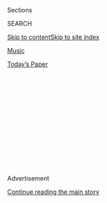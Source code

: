 <div id="app">

<div>

<div>

<div>

<div class="NYTAppHideMasthead css-1q2w90k e1suatyy0">

<div class="section css-ui9rw0 e1suatyy2">

<div class="css-eph4ug er09x8g0">

<div class="css-6n7j50">

</div>

<span class="css-1dv1kvn">Sections</span>

<div class="css-10488qs">

<span class="css-1dv1kvn">SEARCH</span>

</div>

[Skip to content](#site-content)[Skip to site
index](#site-index)

</div>

<div id="masthead-section-label" class="css-1wr3we4 eaxe0e00">

[Music](https://www.nytimes.com/section/arts/music)

</div>

<div class="css-10698na e1huz5gh0">

</div>

</div>

<div id="masthead-bar-one" class="section hasLinks css-15hmgas e1csuq9d3">

<div class="css-uqyvli e1csuq9d0">

</div>

<div class="css-1uqjmks e1csuq9d1">

</div>

<div class="css-9e9ivx">

[](https://myaccount.nytimes.com/auth/login?response_type=cookie&client_id=vi)

</div>

<div class="css-1bvtpon e1csuq9d2">

[Today’s
Paper](https://www.nytimes.com/section/todayspaper)

</div>

</div>

</div>

</div>

<div data-aria-hidden="false">

<div id="site-content" data-role="main">

<div>

<div class="css-1aor85t" style="opacity:0.000000001;z-index:-1;visibility:hidden">

<div class="css-1hqnpie">

<div class="css-epjblv">

<span class="css-17xtcya">[Music](/section/arts/music)</span><span class="css-x15j1o">|</span><span class="css-fwqvlz">A
December Surprise, Without Whispers (or
Leaks)</span>

</div>

<div class="css-k008qs">

<div class="css-1iwv8en">

<span class="css-18z7m18"></span>

<div>

</div>

</div>

<span class="css-1n6z4y">https://nyti.ms/1j4r1yn</span>

<div class="css-1705lsu">

<div class="css-4xjgmj">

<div class="css-4skfbu" data-role="toolbar" data-aria-label="Social Media Share buttons, Save button, and Comments Panel with current comment count" data-testid="share-tools">

  - 
  - 
  - 
  - 
    
    <div class="css-6n7j50">
    
    </div>

  - 

</div>

</div>

</div>

</div>

</div>

</div>

<div id="NYT_TOP_BANNER_REGION" class="css-13pd83m">

</div>

<div id="top-wrapper" class="css-1sy8kpn">

<div id="top-slug" class="css-l9onyx">

Advertisement

</div>

[Continue reading the main
story](#after-top)

<div class="ad top-wrapper" style="text-align:center;height:100%;display:block;min-height:250px">

<div id="top" class="place-ad" data-position="top" data-size-key="top">

</div>

</div>

<div id="after-top">

</div>

</div>

<div id="sponsor-wrapper" class="css-1hyfx7x">

<div id="sponsor-slug" class="css-19vbshk">

Supported by

</div>

[Continue reading the main
story](#after-sponsor)

<div id="sponsor" class="ad sponsor-wrapper" style="text-align:center;height:100%;display:block">

</div>

<div id="after-sponsor">

</div>

</div>

Music Review

<div class="css-1vkm6nb ehdk2mb0">

# A December Surprise, Without Whispers (or Leaks)

</div>

<div class="css-79elbk" data-testid="photoviewer-wrapper">

<div class="css-z3e15g" data-testid="photoviewer-wrapper-hidden">

</div>

<div class="css-1a48zt4 ehw59r15" data-testid="photoviewer-children">

![<span class="css-16f3y1r e13ogyst0" data-aria-hidden="true">“Beyoncé”
appeared in the iTunes music store without
warning.</span>](https://static01.nyt.com/images/2013/12/14/arts/BEYONCE/BEYONCE-articleLarge.jpg?quality=75&auto=webp&disable=upscale)

</div>

</div>

<div class="css-xt80pu e12qa4dv0">

<div class="css-18e8msd">

<div class="css-vp77d3 epjyd6m0">

<div class="css-1baulvz">

By [<span class="css-1baulvz last-byline" itemprop="name">Jon
Pareles</span>](https://www.nytimes.com/by/jon-pareles)

</div>

</div>

  - Dec. 13,
    2013

  - 
    
    <div class="css-4xjgmj">
    
    <div class="css-d8bdto" data-role="toolbar" data-aria-label="Social Media Share buttons, Save button, and Comments Panel with current comment count" data-testid="share-tools">
    
      - 
      - 
      - 
      - 
        
        <div class="css-6n7j50">
        
        </div>
    
      - 
    
    </div>
    
    </div>

</div>

</div>

<div class="section meteredContent css-1r7ky0e" name="articleBody" itemprop="articleBody">

<div class="css-1fanzo5 StoryBodyCompanionColumn">

<div class="css-53u6y8">

[Beyoncé](http://beyonce.com/) is flawless so no one else has to be.

That’s the theme of her superb fifth studio album, “Beyoncé” (Parkwood
Entertainment/Columbia), which arrives as a feat of both music and
promotion. Its songs are steamy and sleek, full of erotic exploits and
sultry vocals; every so often, for variety, they turn vulnerable,
compassionate or pro-feminist. And with both the songs and the videos,
Beyoncé consolidates one of pop’s most finely balanced personas; she is,
at once, glamorous and down-home, carnal and sweet, “Queen Bey” and a
diligent trouper, polished and human. “Underneath the pretty face is
something complicated,” she sings in “No
Angel.”

</div>

</div>

<div class="css-1u3pw94">

</div>

<span class="css-cnj6d5 e1z0qqy90" itemprop="copyrightHolder"><span class="css-1ly73wi e1tej78p0">Credit...</span><span><span class="css-1dv1kvn">Credit</span>Video
by Beyonce</span></span>

<div class="css-1fanzo5 StoryBodyCompanionColumn">

<div class="css-53u6y8">

“Beyoncé” suddenly appeared in the iTunes music store with no prior hype
— though plenty thereafter — at midnight Eastern time on Thursday.
That’s the latest iteration of a tactic already used this year by
David Bowie and My Bloody Valentine, who also released albums with no
announcement or buildup. Of course, Beyoncé one-upped them: “Beyoncé”
includes elaborate videos for every song, many of them made on location
— in France, Brazil, Australia — while the multitasking Beyoncé was
taking her “Mrs. Carter Show” tour around the world. (It returns to
Barclays Center on Dec. 19 and 22.)

She needed only an [Instagram](http://instagram.com/p/h2YFO6Pw1d/)
announcement to draw international attention, and the album immediately
went to No. 1 in 90 countries on iTunes’ rankings. It was no secret that
she had been working for a long time on the album, her first since “4,”
in 2011. And it arrives at nearly the last possible moment for the
lucrative Christmas season.

</div>

</div>

<div class="css-1fanzo5 StoryBodyCompanionColumn">

<div class="css-53u6y8">

But Beyoncé transformed a delay into a selling point. And by not
manufacturing discs until the album appeared online — they are promised
to retail stores before Christmas — her label avoided the leaks that
often occur during manufacturing and distribution. Neatly done.

In a year full of overblown marketing campaigns for albums that were
letdowns — among them, “Magna Carta ... Holy Grail,” by Beyoncé's
husband, Jay Z — “Beyoncé” should long outlast the initial stir. The
songs are alert to the current sound of clubs and radio, but not trapped
by it; the refrains are terse and direct, but what happens between them
isn’t formulaic. And while Beyoncé constructed the songs with a phalanx
of collaborators, they all know better than to eclipse her creamy,
soulful voice.

After the scattershot styles on “4,” Beyoncé has chosen to stick with
largely electronic R\&B. She worked with longtime hitmakers — Pharrell
Williams, Timbaland, The-Dream, Justin Timberlake — and relative
newcomers like Hit-Boy and Boots. Mostly, they supply her with means of
seduction: particularly in “Rocket,” an ultraslow tease that looks back
to Prince (by way of the Prince fans Miguel and Mr. Timberlake, who are
among the songwriters), as harmonies blossom all around Beyoncé's cooing
lead vocal.

The even more explicit “Partition,” savoring sex in a limo, has a sparse
synthesizer pulse and little swoops before a whispery chorus joins her.
“Superpower,” a vow of lasting “tough love” that’s a duet with Frank
Ocean, gives doo-wop a futuristic sheen, as her voice goes low and
smoky. Meanwhile, “Jealous” — about promises, suspicion and potential
revenge — turns into an accusatory anthem.

</div>

</div>

<div class="css-cfo9c3">

</div>

<div class="css-1fanzo5 StoryBodyCompanionColumn">

<div class="css-53u6y8">

But Beyoncé offers solidarity alongside romance. “Heaven” is a mourning
song with hymnlike piano, offering tearful comfort: “Heaven couldn’t
wait for you/So go on, go home”; it may be heard at funerals for years
to come. “Flawless,” with a staccato, trap-flavored track, mixes
growling celebrity autobiography — “I took some time to live my life/but
don’t think I’m just his little wife” — with a feminist speech from a
Nigerian author, [Chimamanda Ngozi Adichie,](http://chimamanda.com/) and
a sisterly cheer, “I look so good tonight\!”

</div>

</div>

<div class="css-1fanzo5 StoryBodyCompanionColumn">

<div class="css-53u6y8">

The album’s opener is “Pretty Hurts,” written with Sia Furler, which
denounces “plastic smiles” and warns, “It’s the soul that needs the
surgery.” Its video shows beauty pageant contestants in backstage
distress, and through the album, both video and audio snippets remind us
that Beyoncé has been a performer and contestant since childhood.

</div>

</div>

<div class="css-cfo9c3">

</div>

<div class="css-1fanzo5 StoryBodyCompanionColumn">

<div class="css-53u6y8">

“Flawless” begins and ends with a televised talent contest lost by one
of Beyoncé's many youthful groups, Girls Tyme (raising the hindsight
question of where the winners are now). And while most of the videos
show Beyoncé in elaborate designer luxury with dancers and actors, she
also appears among ordinary people on Coney Island, in Brazil and at a
Houston roller disco.

The full album includes a video of “Grown Woman” — a song that appeared
earlier this year as a Pepsi commercial — that juxtaposes images of the
wealthy, grown-up Beyoncé, drink in hand, with grainy shots of her
youthful efforts as a performer: eager, smiling, diligent. Superstar and
striver, impossibly accomplished without forgetting a humble start,
Beyoncé has it both ways, and “Beyoncé” makes it believable.

</div>

</div>

</div>

<div>

</div>

<div>

</div>

<div>

</div>

<div>

<div id="bottom-wrapper" class="css-1ede5it">

<div id="bottom-slug" class="css-l9onyx">

Advertisement

</div>

[Continue reading the main
story](#after-bottom)

<div id="bottom" class="ad bottom-wrapper" style="text-align:center;height:100%;display:block;min-height:90px">

</div>

<div id="after-bottom">

</div>

</div>

</div>

</div>

</div>

## Site Index

<div>

</div>

## Site Information Navigation

  - [© <span>2020</span> <span>The New York Times
    Company</span>](https://help.nytimes.com/hc/en-us/articles/115014792127-Copyright-notice)

<!-- end list -->

  - [NYTCo](https://www.nytco.com/)
  - [Contact
    Us](https://help.nytimes.com/hc/en-us/articles/115015385887-Contact-Us)
  - [Work with us](https://www.nytco.com/careers/)
  - [Advertise](https://nytmediakit.com/)
  - [T Brand Studio](http://www.tbrandstudio.com/)
  - [Your Ad
    Choices](https://www.nytimes.com/privacy/cookie-policy#how-do-i-manage-trackers)
  - [Privacy](https://www.nytimes.com/privacy)
  - [Terms of
    Service](https://help.nytimes.com/hc/en-us/articles/115014893428-Terms-of-service)
  - [Terms of
    Sale](https://help.nytimes.com/hc/en-us/articles/115014893968-Terms-of-sale)
  - [Site
    Map](https://spiderbites.nytimes.com)
  - [Help](https://help.nytimes.com/hc/en-us)
  - [Subscriptions](https://www.nytimes.com/subscription?campaignId=37WXW)

</div>

</div>

</div>

</div>

